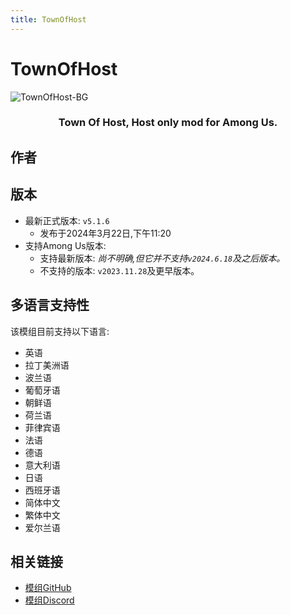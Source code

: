 ```yaml
---
title: TownOfHost
---
```

# TownOfHost
![TownOfHost-BG](/Image/TownOfHost.png)

<div align="center">
<h3>Town Of Host, Host only mod for Among Us.</h3>
</div>

<script setup>
import { VPTeamMembers } from 'vitepress/theme'

const members = [
  {
    avatar: '/Image/EmptyBottle.png',
    name: 'EmptyBottle',
    title: '开发者',
    links: [
      { icon: 'github', link: 'https://github.com/tukasa0001' },
      { icon: 'twitter', link: 'https://twitter.com/XenonBottle' },
      { icon: 'youtube', link: 'https://www.youtube.com/@XenonBottle'}
    ]
  },
  {
    avatar: '/Image/Tanakarina.png',
    name: 'Tanakarina',
    title: '开发者',
    links: [
      { icon: 'github', link: 'https://github.com/tanakanira0118' },
    ]
  },
  {
    avatar: '/Image/しゅー.jpg',
    name: 'しゅー',
    title: '开发者',
    links: [
      { icon: 'github', link: 'https://github.com/shu-TownofHost' },
      { icon: 'twitter', link: 'https://twitter.com/Shu_kundayo' },
    ]
  },
  {
    avatar: '/Image/kihi.jpg',
    name: 'kihi',
    title: '开发者',
    links: [
      { icon: 'github', link: 'https://github.com/Kihi1120' },
    ]
  },
  {
    avatar: '/Image/TAKU_GG.jpg',
    name: 'TAKU_GG',
    title: '开发者',
    links: [
      { icon: 'github', link: 'https://github.com/TAKUGG' },
      { icon: 'twitter', link: 'https://twitter.com/TAKUGGYouTube1' },
      { icon: 'youtube', link: 'https://www.youtube.com/c/TAKUGG'}
    ]
  },
  {
    avatar: '/Image/そうくん.jpg',
    name: 'そうくん',
    title: '开发者',
    links: [
      { icon: 'github', link: 'https://github.com/soukunsandesu' },
      { icon: 'twitter', link: 'https://twitter.com/Soukun_Dev' },
      { icon: 'youtube', link: 'https://www.youtube.com/channel/UCsCOqxmXBVT-BD_UKaXpUPw'}
    ]
  },
  {
    avatar: '/Image/みぃー.png',
    name: 'みぃー',
    title: '开发者',
    links: [
      { icon: 'github', link: 'https://github.com/mii-47' },
    ]
  },
  {
    avatar: '/Image/たんぽぽ.png',
    name: 'たんぽぽ',
    title: '开发者',
    links: [
      { icon: 'github', link: 'https://github.com/tampopo-dandelion' },
      { icon: 'twitter', link: 'https://twitter.com/2nomotokaicho' },
      { icon: 'youtube', link: 'https://www.youtube.com/channel/UC8EwQ5gu-qyxVxek0jZw1Tg'}
    ]
  },
  {
    avatar: '/Image/こう。.png',
    name: 'こう。',
    title: '开发者',
    links: [
      { icon: 'github', link: 'https://github.com/kou-hetare' },
    ]
  },
  {
    avatar: '/Image/ゆりの.png',
    name: 'ゆりの',
    title: '开发者',
    links: [
      { icon: 'github', link: 'https://github.com/yurinakira' },
    ]
  },
  {
    avatar: '/Image/Masami.jpg',
    name: 'Masami',
    title: '开发者',
    links: [
      { icon: 'github', link: 'https://github.com/Masami4711' },
    ]
  },
  {
    avatar: '/Image/じゅき.jpg',
    name: 'じゅき',
    title: '开发者',
    links: [
      { icon: 'github', link: 'https://github.com/jukimaguro1' },
      { icon: 'twitter', link: 'https://twitter.com/2nomotokaicho' },
    ]
  },
  {
    avatar: '/Image/はいず.png',
    name: 'はいず',
    title: '开发者',
    links: [
      { icon: 'github', link: 'https://github.com/Hyz-sui' },
      { icon: 'twitter', link: 'https://twitter.com/Hyze_suisui' },
    ]
  },
]

</script>

## 作者

<div align="center">
<VPTeamMembers size="small" :members="members" />
</div>

## 版本
- 最新正式版本: `v5.1.6`
  - 发布于2024年3月22日,下午11:20
- 支持Among Us版本:
    - 支持最新版本: *尚不明确,但它并不支持`v2024.6.18`及之后版本。*
    - 不支持的版本: `v2023.11.28`及更早版本。

## 多语言支持性
该模组目前支持以下语言:
- 英语
- 拉丁美洲语
- 波兰语
- 葡萄牙语
- 朝鲜语
- 荷兰语
- 菲律宾语
- 法语
- 德语
- 意大利语
- 日语
- 西班牙语
- 简体中文
- 繁体中文
- 爱尔兰语

## 相关链接

- [模组GitHub](https://github.com/tukasa0001/TownOfHost)
- [模组Discord](https://discord.gg/W5ug6hXB9V)